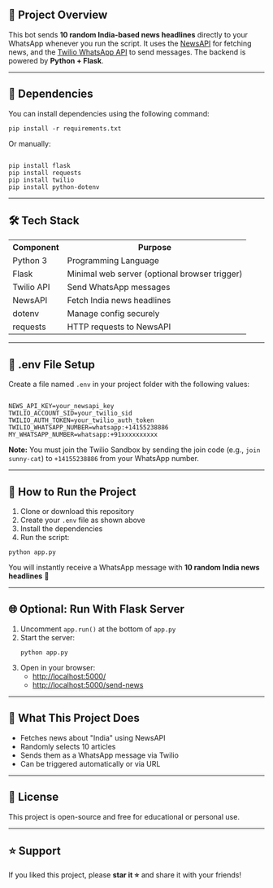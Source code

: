 

<h2>📌 Project Overview</h2>

<p>This bot sends <strong>10 random India-based news headlines</strong> directly to your WhatsApp whenever you run the script. It uses the <a href="https://newsapi.org">NewsAPI</a> for fetching news, and the <a href="https://www.twilio.com/whatsapp">Twilio WhatsApp API</a> to send messages. The backend is powered by <strong>Python + Flask</strong>.</p>

<hr>

<h2>🔧 Dependencies</h2>

<p>You can install dependencies using the following command:</p>

<pre><code>pip install -r requirements.txt</code></pre>

<p>Or manually:</p>

<pre><code>
pip install flask
pip install requests
pip install twilio
pip install python-dotenv
</code></pre>

<hr>

<h2>🛠 Tech Stack</h2>

<table>
  <tr><th>Component</th><th>Purpose</th></tr>
  <tr><td>Python 3</td><td>Programming Language</td></tr>
  <tr><td>Flask</td><td>Minimal web server (optional browser trigger)</td></tr>
  <tr><td>Twilio API</td><td>Send WhatsApp messages</td></tr>
  <tr><td>NewsAPI</td><td>Fetch India news headlines</td></tr>
  <tr><td>dotenv</td><td>Manage config securely</td></tr>
  <tr><td>requests</td><td>HTTP requests to NewsAPI</td></tr>
</table>

<hr>

<h2>🔐 .env File Setup</h2>

<p>Create a file named <code>.env</code> in your project folder with the following values:</p>

<pre><code>
NEWS_API_KEY=your_newsapi_key
TWILIO_ACCOUNT_SID=your_twilio_sid
TWILIO_AUTH_TOKEN=your_twilio_auth_token
TWILIO_WHATSAPP_NUMBER=whatsapp:+14155238886
MY_WHATSAPP_NUMBER=whatsapp:+91xxxxxxxxxx
</code></pre>

<p>
<strong>Note:</strong> You must join the Twilio Sandbox by sending the join code (e.g., <code>join sunny-cat</code>) to <code>+14155238886</code> from your WhatsApp number.
</p>

<hr>

<h2>🚀 How to Run the Project</h2>

<ol>
  <li>Clone or download this repository</li>
  <li>Create your <code>.env</code> file as shown above</li>
  <li>Install the dependencies</li>
  <li>Run the script:</li>
</ol>

<pre><code>python app.py</code></pre>

<p>You will instantly receive a WhatsApp message with <strong>10 random India news headlines</strong> 📱</p>

<hr>

<h2>🌐 Optional: Run With Flask Server</h2>

<ol>
  <li>Uncomment <code>app.run()</code> at the bottom of <code>app.py</code></li>
  <li>Start the server:
    <pre><code>python app.py</code></pre>
  </li>
  <li>Open in your browser:
    <ul>
      <li><a href="http://localhost:5000/">http://localhost:5000/</a></li>
      <li><a href="http://localhost:5000/send-news">http://localhost:5000/send-news</a></li>
    </ul>
  </li>
</ol>

<hr>

<h2>💬 What This Project Does</h2>

<ul>
  <li>Fetches news about "India" using NewsAPI</li>
  <li>Randomly selects 10 articles</li>
  <li>Sends them as a WhatsApp message via Twilio</li>
  <li>Can be triggered automatically or via URL</li>
</ul>

<hr>

<h2>📄 License</h2>

<p>This project is open-source and free for educational or personal use.</p>

<hr>

<h2>⭐ Support</h2>

<p>If you liked this project, please <strong>star it ⭐</strong> and share it with your friends!</p>
